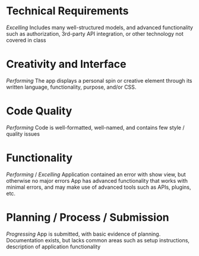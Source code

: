 # Technical Requirements

*Excelling* 
Includes many well-structured models, and advanced functionality such as authorization, 3rd-party API integration, or other technology not covered in class

# Creativity and Interface

*Performing*
The app displays a personal spin or creative element through its written language, functionality, purpose, and/or CSS.

# Code Quality

*Performing* 
Code is well-formatted, well-named, and contains few style / quality issues

# Functionality

*Performing* / *Excelling* 
Application contained an error with show view, but otherwise no major errors
App has advanced functionality that works with minimal errors, and may make use of advanced tools such as APIs, plugins, etc.

# Planning / Process / Submission

*Progressing* 
App is submitted, with basic evidence of planning. Documentation exists, but lacks common areas such as setup instructions, description of application functionality
